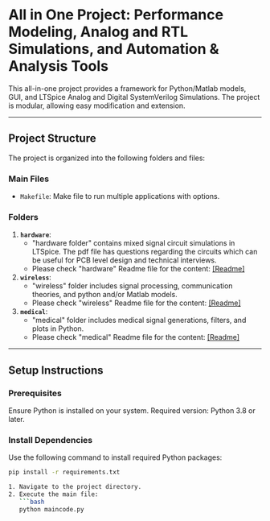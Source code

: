 # All in One Project: Performance Modeling, Analog and RTL Simulations, and Automation & Analysis Tools

This all-in-one project provides a framework for Python/Matlab models, GUI, and LTSpice Analog and Digital SystemVerilog Simulations. The project is modular, allowing easy modification and extension.

---

## Project Structure
The project is organized into the following folders and files:

### Main Files
- `Makefile`: Make file to run multiple applications with options.

### Folders
1. **`hardware`**:
   - "hardware folder" contains mixed signal circuit simulations in LTSpice. The pdf file has questions regarding the circuits which can be useful for PCB level design and technical interviews.
   - Please check "hardware" Readme file for the content: [[Readme]](/hardware/readme.md)
2. **`wireless`**:
   - "wireless" folder includes signal processing, communication theories, and python and/or Matlab models.
   - Please check "wireless" Readme file for the content: [[Readme]](/wireless/readme.md)
3. **`medical`**:
   - "medical" folder includes medical signal generations, filters, and plots in Python.
   - Please check "medical" Readme file for the content: [[Readme]](/medical/readme.md)
---

## Setup Instructions

### Prerequisites
Ensure Python is installed on your system. Required version: Python 3.8 or later.

### Install Dependencies
Use the following command to install required Python packages:
```bash
pip install -r requirements.txt

1. Navigate to the project directory.
2. Execute the main file:
   ```bash
   python maincode.py
